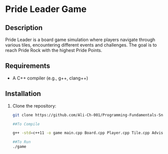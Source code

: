 # Pride Leader Game

## Description
Pride Leader is a board game simulation where players navigate through various tiles, encountering different events and challenges. The goal is to reach Pride Rock with the highest Pride Points.

## Requirements
- A C++ compiler (e.g., g++, clang++)

## Installation
1. Clone the repository:
   ```bash
   git clone https://github.com/Ali-Ch-001/Programming-Fundamentals-Snippets/tree/main/Pride_Leader_Game

   ##To Compile

   g++ -std=c++11 -o game main.cpp Board.cpp Player.cpp Tile.cpp Advisor.cpp

   ##To Run
   ./game